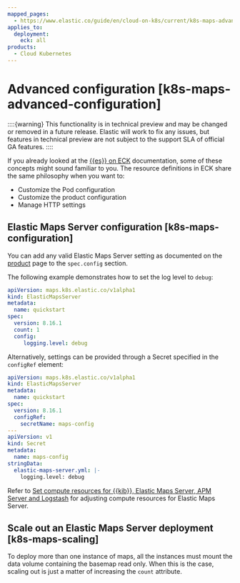 ```yaml
---
mapped_pages:
  - https://www.elastic.co/guide/en/cloud-on-k8s/current/k8s-maps-advanced-configuration.html
applies_to:
  deployment:
    eck: all
products:
  - Cloud Kubernetes
---
```


# Advanced configuration [k8s-maps-advanced-configuration]

::::{warning}
This functionality is in technical preview and may be changed or removed in a future release. Elastic will work to fix any issues, but features in technical preview are not subject to the support SLA of official GA features.
::::


If you already looked at the [{{es}} on ECK](elasticsearch-configuration.md) documentation, some of these concepts might sound familiar to you. The resource definitions in ECK share the same philosophy when you want to:

* Customize the Pod configuration
* Customize the product configuration
* Manage HTTP settings

## Elastic Maps Server configuration [k8s-maps-configuration]

You can add any valid Elastic Maps Server setting as documented on the [product](/explore-analyze/visualize/maps/maps-connect-to-ems.md#elastic-maps-server-configuration) page to the `spec.config` section.

The following example demonstrates how to set the log level to `debug`:

```yaml
apiVersion: maps.k8s.elastic.co/v1alpha1
kind: ElasticMapsServer
metadata:
  name: quickstart
spec:
  version: 8.16.1
  count: 1
  config:
     logging.level: debug
```

Alternatively, settings can be provided through a Secret specified in the `configRef` element:

```yaml
apiVersion: maps.k8s.elastic.co/v1alpha1
kind: ElasticMapsServer
metadata:
  name: quickstart
spec:
  version: 8.16.1
  configRef:
    secretName: maps-config
---
apiVersion: v1
kind: Secret
metadata:
  name: maps-config
stringData:
  elastic-maps-server.yml: |-
    logging.level: debug
```

Refer to [Set compute resources for {{kib}}, Elastic Maps Server, APM Server and Logstash](manage-compute-resources.md#k8s-compute-resources-kibana-and-apm) for adjusting compute resources for Elastic Maps Server.


## Scale out an Elastic Maps Server deployment [k8s-maps-scaling]

To deploy more than one instance of maps, all the instances must mount the data volume containing the basemap read only. When this is the case, scaling out is just a matter of increasing the `count` attribute.


